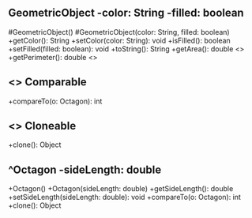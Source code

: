 GeometricObject
-color: String
-filled: boolean
----------------
#GeometricObject()
#GeometricObject(color: String, filled: boolean)
+getColor(): String
+setColor(color: String): void
+isFilled(): boolean
+setFilled(filled: boolean): void
+toString(): String
+getArea(): double <<abstract>>
+getPerimeter(): double <<abstract>>

<<interface>>
Comparable<Octagon>
-------------------
+compareTo(o: Octagon): int

<<interface>>
Cloneable
---------
+clone(): Object

^Octagon
-sideLength: double
-------------------
+Octagon()
+Octagon(sideLength: double)
+getSideLength(): double
+setSideLength(sideLength: double): void
+compareTo(o: Octagon): int
+clone(): Object